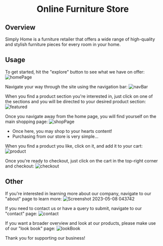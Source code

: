 <h1 align="center">Online Furniture Store</h1>

## Overview ##
Simply Home is a furniture retailer that offers a wide range of high-quality and stylish furniture pieces for every room in your home. 

## Usage ##

To get started, hit the "explore" button to see what we have on offer: 
![homePage](https://user-images.githubusercontent.com/99418553/236720185-824ae8a1-a12f-42e0-8d8b-a22cd16c12de.png)

Navigate your way through the site using the navigation bar:
![navBar](https://user-images.githubusercontent.com/99418553/236720340-3529f6e2-732a-4a70-a7e7-3f1312a36ad2.png)

When you find a product section you're interested in, just click on one of the sections and you will be directed to your desired product section:
![featured](https://user-images.githubusercontent.com/99418553/236720598-6b559467-2bfd-4bb2-b4c2-249dc9978171.png)

Once you navigate away from the home page, you will find yourself on the main shopping page:
![shopPage](https://user-images.githubusercontent.com/99418553/236720796-1666674b-cc92-4fc5-b6be-e81a804fac9b.png)

* Once here, you may shop to your hearts content!
* Purchasing from our store is very simple...

When you find a product you like, click on it, and add it to your cart:
![product](https://user-images.githubusercontent.com/99418553/236721128-5b60c076-68f2-4338-bfe1-cb0484bea905.png)

Once you're ready to checkout, just click on the cart in the top-right corner and checkout:
![checkout](https://user-images.githubusercontent.com/99418553/236721301-70443e6e-4868-45e2-b679-b31ea9241b96.png)


## Other ##

If you're interested in learning more about our company, navigate to our "about" page to learn more:
![Screenshot 2023-05-08 043742](https://user-images.githubusercontent.com/99418553/236721634-5c4b4685-f667-4f4a-8d32-240e7870c048.png)

If you need to contact us or have a query to submit, navigate to our "contact" page:
![contact](https://user-images.githubusercontent.com/99418553/236721998-2e3d929b-30f2-4cbb-8be8-dc0e729ae648.png)


If you want a broader overview and look at our products, please make use of our "look book" page:
![lookBook](https://user-images.githubusercontent.com/99418553/236722026-227697c1-7c13-451e-9c3f-da9d9cb85f13.png)


Thank you for supporting our business!
